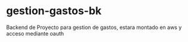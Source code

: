 # gestion-gastos-bk
Backend de Proyecto para gestion de gastos, estara montado en aws y acceso mediante oauth
